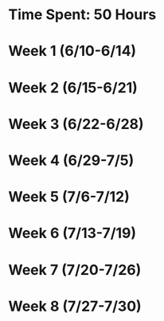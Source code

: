 # Time Spent: 50 Hours
# Week 1 (6/10-6/14)

# Week 2 (6/15-6/21)

# Week 3 (6/22-6/28)

# Week 4 (6/29-7/5)

# Week 5 (7/6-7/12)

# Week 6 (7/13-7/19)

# Week 7 (7/20-7/26)

# Week 8 (7/27-7/30)
